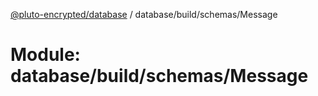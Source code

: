 [@pluto-encrypted/database](../README.md) / database/build/schemas/Message

# Module: database/build/schemas/Message
